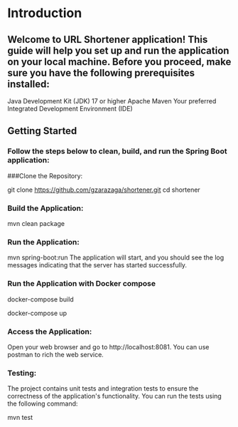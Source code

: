 # Introduction
## Welcome to URL Shortener application! This guide will help you set up and run the application on your local machine. Before you proceed, make sure you have the following prerequisites installed:

Java Development Kit (JDK) 17 or higher
Apache Maven
Your preferred Integrated Development Environment (IDE)
## Getting Started
### Follow the steps below to clean, build, and run the Spring Boot application:

###Clone the Repository:

git clone https://github.com/gzarazaga/shortener.git
cd shortener
### Build the Application:

mvn clean package

### Run the Application:

mvn spring-boot:run
The application will start, and you should see the log messages indicating that the server has started successfully.

### Run the Application with Docker compose

docker-compose build

docker-compose up

### Access the Application:

Open your web browser and go to http://localhost:8081. You can use postman to rich the web service.


### Testing: 
The project contains unit tests and integration tests to ensure the correctness of the application's functionality. You can run the tests using the following command:

mvn test
